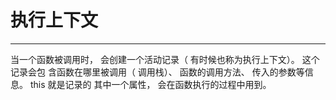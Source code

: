 # 执行上下文 #


----------

当一个函数被调用时， 会创建一个活动记录（ 有时候也称为执行上下文）。 这个记录会包
含函数在哪里被调用（ 调用栈）、 函数的调用方法、 传入的参数等信息。 this 就是记录的
其中一个属性， 会在函数执行的过程中用到。

